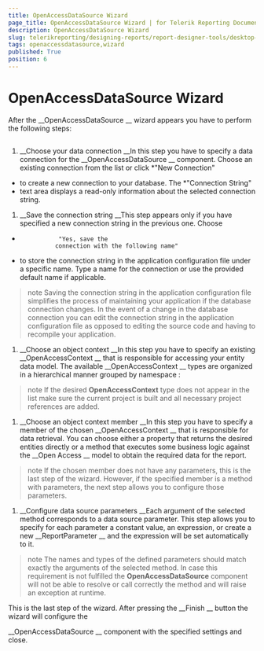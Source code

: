 ```yaml
---
title: OpenAccessDataSource Wizard
page_title: OpenAccessDataSource Wizard | for Telerik Reporting Documentation
description: OpenAccessDataSource Wizard
slug: telerikreporting/designing-reports/report-designer-tools/desktop-designers/tools/data-source-wizards/openaccessdatasource-wizard
tags: openaccessdatasource,wizard
published: True
position: 6
---
```


# OpenAccessDataSource Wizard



After the 
__OpenAccessDataSource
__ wizard appears you have to perform the following steps:
      


## 

1. __Choose your data connection
__In this step you have to specify a data connection for the 
__OpenAccessDataSource
__ component. Choose an
              existing connection from the list or click 
*"New Connection"
* to create a new connection to your
              database. The 
*"Connection String"
* text area displays a read-only information about the selected
              connection string.
            


1. __Save the connection string
__This step appears only if you have specified a new connection string in the previous one. Choose 
*                "Yes, save the
                connection with the following name"
              
* to store the connection string in the application configuration file under a
              specific name. Type a name for the connection or use the provided default name if applicable.
            


>note Saving the connection string in the application configuration file simplifies the process of maintaining your application if                the database connection changes. In the event of a change in the database connection you can edit the connection string in the                application configuration file as opposed to editing the source code and having to recompile your application.              


1. __Choose an object context
__In this step you have to specify an existing 
__OpenAccessContext
__ that is responsible for accessing your entity
              data model. The available 
__OpenAccessContext
__ types are organized in a hierarchical manner grouped by namespace
:
            


>note If the desired  __OpenAccessContext__  type does not appear in the list make sure the current project is built and                all necessary project references are added.              


1. __Choose an object context member
__In this step you have to specify a member of the chosen 
__OpenAccessContext
__ that is responsible for data
              retrieval. You can choose either a property that returns the desired entities directly or a method that
              executes some business logic against the 
__Open Access
__ model to obtain the required data for the report.
            


>note If the chosen member does not have any parameters, this is the last step of the wizard. However, if                the specified member is a method with parameters, the next step allows you to configure those parameters.              


1. __Configure data source parameters
__Each argument of the selected method corresponds to a data source parameter. This step allows you to
              specify for each parameter a constant value, an expression, or create a new 
__ReportParameter
__ and the expression
              will be set automatically to it.
            


>note The names and types of the defined parameters should match exactly the arguments of the selected method.                In case this requirement is not fulfilled the  __OpenAccessDataSource__  component will not be able to resolve or call                correctly the method and will raise an exception at runtime.              


This is the last step of the wizard. After pressing the 
__Finish
__ button the wizard will configure the
          
__OpenAccessDataSource
__ component with the specified settings and close.
        

